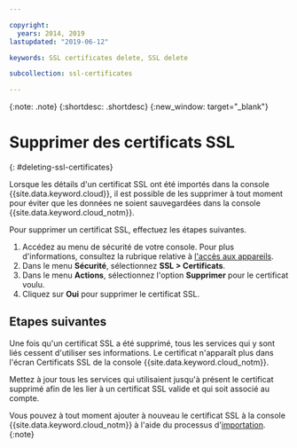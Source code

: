 ```yaml
---

copyright:
  years: 2014, 2019
lastupdated: "2019-06-12"

keywords: SSL certificates delete, SSL delete

subcollection: ssl-certificates

---
```


{:note: .note}
{:shortdesc: .shortdesc}
{:new_window: target="_blank"}

# Supprimer des certificats SSL
{: #deleting-ssl-certificates}

Lorsque les détails d'un certificat SSL ont été importés dans la console {{site.data.keyword.cloud}}, il est possible de les supprimer à tout moment pour éviter que les données ne soient sauvegardées dans la console {{site.data.keyword.cloud_notm}}.

Pour supprimer un certificat SSL, effectuez les étapes suivantes.

1. Accédez au menu de sécurité de votre console. Pour plus d'informations, consultez la rubrique relative à [l'accès aux appareils](/docs/infrastructure/ssl-certificates?topic=virtual-servers-navigating-devices). 
2. Dans le menu **Sécurité**, sélectionnez **SSL > Certificats**.
3. Dans le menu **Actions**, sélectionnez l'option **Supprimer** pour le
certificat voulu.
4. Cliquez sur **Oui** pour supprimer le certificat SSL. 

## Etapes suivantes

Une fois qu'un certificat SSL a été supprimé, tous les services qui y sont liés cessent d'utiliser ses informations. Le certificat n'apparaît plus dans l'écran Certificats SSL de la console {{site.data.keyword.cloud_notm}}. 

Mettez à jour tous les services qui utilisaient jusqu'à présent le certificat supprimé afin de les lier à un certificat SSL valide et qui soit associé au compte. 

Vous pouvez à tout moment ajouter à nouveau le certificat SSL à la console {{site.data.keyword.cloud_notm}} à l'aide du processus d'[importation](/docs/infrastructure/ssl-certificates?topic=ssl-certificates-importing-ssl-certificates#importing-ssl-certificates).
{:note}
